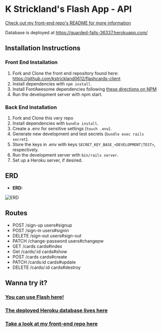 # K Strickland's Flash App - API

[Check out my front-end repo's README for more information](https://github.com/kstrickland0612/flashcards-client)

Database is deployed at https://guarded-falls-36337.herokuapp.com/

## Installation Instructions

### Front End Installation

1. Fork and Clone the front end repository found here: https://github.com/kstrickland0612/flashcards-client
2. Install dependencies with ```npm install```.
3. Install FontAwesome dependencies following [these directions on NPM](https://www.npmjs.com/package/@fortawesome/react-fontawesome)
4. Run the development server with npm start.

### Back End Installation

1. Fork and Clone this very repo
2. Install dependencies with ```bundle install```.
3. Create a .env for sensitive settings (```touch .env```).
4. Generate new development and test secrets (```bundle exec rails secret```).
5. Store the keys in .env with keys ```SECRET_KEY_BASE_<DEVELOPMENT|TEST>```, respectively.
6. Run the development server with ```bin/rails server```.
7. Set up a Heroku server, if desired.

## ERD

- **ERD:**

![ERD](https://i.imgur.com/8rIubY5.png "ERD")

## Routes

* POST /sign-up users#signup
* POST /sign-in users#signin
* DELETE /sign-out users#sign-out
* PATCH /change-password users#changepw
* GET /cards cards#index
* Get /cards/:id cards#show
* POST /cards cards#create
* PATCH /cards:id cards#update
* DELETE /cards/:id cards#destroy

## Wanna try it?
### [You can use Flash here!](https://kstrickland0612.github.io/flashcards-client/#/)

### [The deployed Heroku database lives here](https://guarded-falls-36337.herokuapp.com/)

### [Take a look at my front-end repo here](https://github.com/kstrickland0612/flashcards-client)
